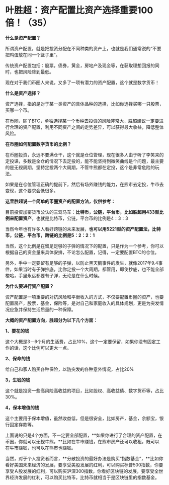 # 叶胜超：资产配置比资产选择重要100倍！（35）



**什么是资产配置？**



所谓资产配置，就是把投资分配在不同种类的资产上，也就是我们通常说的“不要把鸡蛋放在同一个篮子里”。



传统资产配置包括：股票，债券，黄金，房地产及现金等，在获取理想回报的同时，也把风险降到最低。



现在对于我们币圈人来说，又多了一项有潜力的资产配置，这个就是数字货币！



**什么是资产选择？**



资产选择，指的是对于某一类资产的具体品种的选择，比如你选择买哪一只股票，买哪一个币。



在币圈，除了BTC，单独选择某一个币种去投资的风险非常大，胜超建议一定要进行合理的资产配置，利用不同资产之间的走势差异，可以获得最大收益，降低整体风险。



**在币圈如何配置数字货币的比例？**



在币圈投资，永远不要满仓干，这个就是仓位管理，现在很多人由于听了李笑来的定投课，多数是全仓的情况下去定投的，能不能坚持到微笑曲线是个问题，最主要的是无视周期，坚持定投两个大周期，不管牛熊都在定投，这个是非常危险的玩法。



如果是在仓位管理正确的提前下，然后有场外赚钱的能力，在熊市去定投，牛市去变现，这个要求会低很多。





**这里胜超说一个简单的币圈资产的配置方法，仅供参考：**



目前投资加密货币公认的三驾马车：**比特币，公链，平台币，比如胜超用433型比例来配置资产**，也就是比特币，公链，平台币的比例是4：3：3



当然今年也有许多人看好跨链的未来发展，**也可以用5221型的资产配置法，比特币，公链，平台币，跨链的比例是5：2：2：1**



当然，这个比例是在留足足够的子弹的情况下的配置，只是作为一个参考，你可以根据自己的资金量来具体安排，不论怎么配置，记得，一定要配置BTC的仓位。



另外，手中一定要留有足够的子弹，以防止黑天鹅事件的发生，就像2017年9.4事件，如果当时有子弹抄底，比你定投一个大周期，都管用，即使抄底，也不能全部梭哈，手里永远都要有子弹，无论是在什么时候。



**为什么要进行资产配置？**



资产配置是一项重要的对抗风险和平衡收入的方式，不仅要配置币圈的资产，也要配置房产，股票，基金，保险等，是对自己和家庭收入的具体规划，更是为突发情况应急并保持生活质量的一种保障。





**大概的资产配置方向，胜超分为以下几个方面：**



**1、要花的钱**



这个大概是3－6个月的生活费，占比10%，这个一定要保留，如果你没有固定工作的话，这个比例可以更大一点。



**2、保命的钱**



给自己和家人购买各种保险，以防突发的各种意外情况，占比20%



**3，生钱的钱**



这个就是投资一些高风险高收益的项目，比如股权、高收益债、数字货币等，占比30%。



**4，保本增值的钱**



这个主要用于保本增值，虽然收益低，但是很安全，比如房产，基金，余额宝，银行固定存款等。



上面说的只是4个方面，不一定要全部配置，**如果你进行了合理的资产配置，在币圈，你就可以无视牛熊，**比如在牛市赚钱，在熊市房产还可以收租，既可以在牛市赚钱，也可以在熊市也赚钱。



当然，对于个人投资者而言，**分散投资的最好办法是购买“指数基金”，**比如你看好美国未来经济的发展，要享受美股发展的红利，可以购买标普500指数，你要享受Ａ股发展的红利，可以购买沪深300指数，你看好区块链的发展，要享受全世界经济发展的红利，可以购买比特币，比特币就相当于是区块链里的指数基金。
